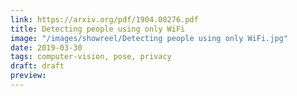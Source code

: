 ```yaml
---
link: https://arxiv.org/pdf/1904.00276.pdf
title: Detecting people using only WiFi
image: "/images/showreel/Detecting people using only WiFi.jpg"
date: 2019-03-30
tags: computer-vision, pose, privacy
draft: draft
preview:
---
```



